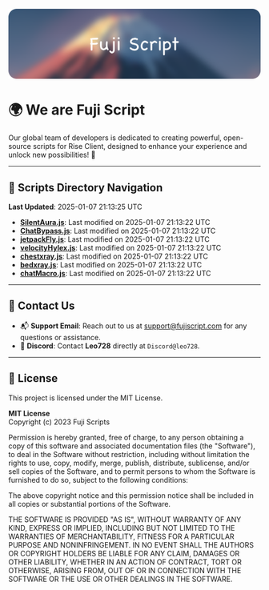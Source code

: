 ![Banner](.github/b.webp)

# 🌍 **We are Fuji Script**

Our global team of developers is dedicated to creating powerful, open-source scripts for Rise Client, designed to enhance your experience and unlock new possibilities! 🌟

---
<!-- SCRIPTS_NAVIGATION_START -->
## 📂 **Scripts Directory Navigation**

**Last Updated**: 2025-01-07 21:13:25 UTC

- **[SilentAura.js](scripts/SilentAura.js)**: Last modified on 2025-01-07 21:13:22 UTC
- **[ChatBypass.js](scripts/ChatBypass.js)**: Last modified on 2025-01-07 21:13:22 UTC
- **[jetpackFly.js](scripts/jetpackFly.js)**: Last modified on 2025-01-07 21:13:22 UTC
- **[velocityHylex.js](scripts/velocityHylex.js)**: Last modified on 2025-01-07 21:13:22 UTC
- **[chestxray.js](scripts/chestxray.js)**: Last modified on 2025-01-07 21:13:22 UTC
- **[bedxray.js](scripts/bedxray.js)**: Last modified on 2025-01-07 21:13:22 UTC
- **[chatMacro.js](scripts/chatMacro.js)**: Last modified on 2025-01-07 21:13:22 UTC

<!-- SCRIPTS_NAVIGATION_END -->

---

## 💬 **Contact Us**  
- 📬 **Support Email**: Reach out to us at [support@fujiscript.com](mailto:support@fujiscript.com) for any questions or assistance.  
- 💬 **Discord**: Contact **Leo728** directly at `Discord@leo728`.

---

## 📜 **License**

This project is licensed under the MIT License.  

**MIT License**  
Copyright (c) 2023 Fuji Scripts  

Permission is hereby granted, free of charge, to any person obtaining a copy of this software and associated documentation files (the "Software"), to deal in the Software without restriction, including without limitation the rights to use, copy, modify, merge, publish, distribute, sublicense, and/or sell copies of the Software, and to permit persons to whom the Software is furnished to do so, subject to the following conditions:  

The above copyright notice and this permission notice shall be included in all copies or substantial portions of the Software.  

THE SOFTWARE IS PROVIDED "AS IS", WITHOUT WARRANTY OF ANY KIND, EXPRESS OR IMPLIED, INCLUDING BUT NOT LIMITED TO THE WARRANTIES OF MERCHANTABILITY, FITNESS FOR A PARTICULAR PURPOSE AND NONINFRINGEMENT. IN NO EVENT SHALL THE AUTHORS OR COPYRIGHT HOLDERS BE LIABLE FOR ANY CLAIM, DAMAGES OR OTHER LIABILITY, WHETHER IN AN ACTION OF CONTRACT, TORT OR OTHERWISE, ARISING FROM, OUT OF OR IN CONNECTION WITH THE SOFTWARE OR THE USE OR OTHER DEALINGS IN THE SOFTWARE.  
